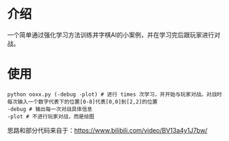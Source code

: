 # 介绍

一个简单通过强化学习方法训练井字棋AI的小案例，并在学习完后跟玩家进行对战。

# 使用

    python ooxx.py (-debug -plot) # 进行 times 次学习，并开始与玩家对战。对战时每次输入一个数字代表下的位置[0-8]代表[0,0]到[2,2]的位置
    -debug # 输出每一次对战具体信息
    -plot # 不进行玩家对战，而是绘图

思路和部分代码来自于：https://www.bilibili.com/video/BV13a4y1J7bw/